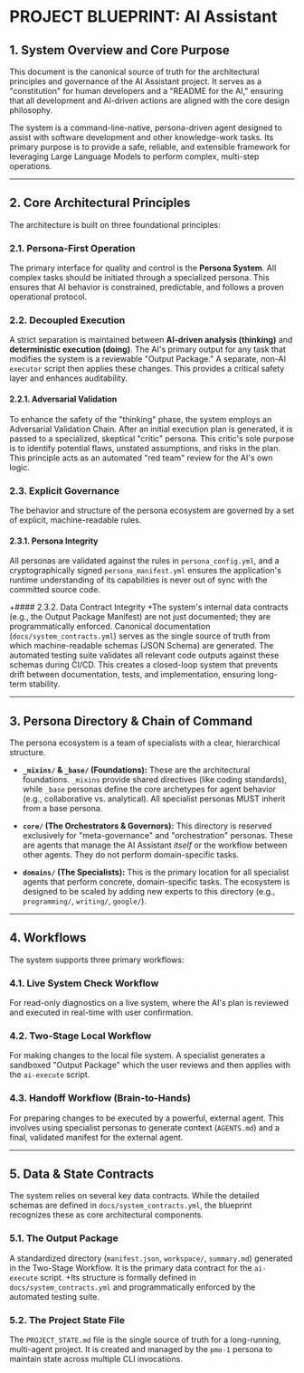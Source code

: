 # PROJECT BLUEPRINT: AI Assistant

<!-- Version: 2.0 -->

## 1. System Overview and Core Purpose

This document is the canonical source of truth for the architectural principles and governance of the AI Assistant project. It serves as a "constitution" for human developers and a "README for the AI," ensuring that all development and AI-driven actions are aligned with the core design philosophy.

The system is a command-line-native, persona-driven agent designed to assist with software development and other knowledge-work tasks. Its primary purpose is to provide a safe, reliable, and extensible framework for leveraging Large Language Models to perform complex, multi-step operations.

---

## 2. Core Architectural Principles

The architecture is built on three foundational principles:

### 2.1. Persona-First Operation
The primary interface for quality and control is the **Persona System**. All complex tasks should be initiated through a specialized persona. This ensures that AI behavior is constrained, predictable, and follows a proven operational protocol.

### 2.2. Decoupled Execution
A strict separation is maintained between **AI-driven analysis (thinking)** and **deterministic execution (doing)**. The AI's primary output for any task that modifies the system is a reviewable "Output Package." A separate, non-AI `executor` script then applies these changes. This provides a critical safety layer and enhances auditability.

#### 2.2.1. Adversarial Validation
To enhance the safety of the "thinking" phase, the system employs an Adversarial Validation Chain. After an initial execution plan is generated, it is passed to a specialized, skeptical "critic" persona. This critic's sole purpose is to identify potential flaws, unstated assumptions, and risks in the plan. This principle acts as an automated "red team" review for the AI's own logic.

### 2.3. Explicit Governance
The behavior and structure of the persona ecosystem are governed by a set of explicit, machine-readable rules.

#### 2.3.1. Persona Integrity
All personas are validated against the rules in `persona_config.yml`, and a cryptographically signed `persona_manifest.yml` ensures the application's runtime understanding of its capabilities is never out of sync with the committed source code.

+#### 2.3.2. Data Contract Integrity
+The system's internal data contracts (e.g., the Output Package Manifest) are not just documented; they are programmatically enforced. Canonical documentation (`docs/system_contracts.yml`) serves as the single source of truth from which machine-readable schemas (JSON Schema) are generated. The automated testing suite validates all relevant code outputs against these schemas during CI/CD. This creates a closed-loop system that prevents drift between documentation, tests, and implementation, ensuring long-term stability.

---

## 3. Persona Directory & Chain of Command

The persona ecosystem is a team of specialists with a clear, hierarchical structure.

-   **`_mixins/` & `_base/` (Foundations):** These are the architectural foundations. `_mixins` provide shared directives (like coding standards), while `_base` personas define the core archetypes for agent behavior (e.g., collaborative vs. analytical). All specialist personas MUST inherit from a base persona.

-   **`core/` (The Orchestrators & Governors):** This directory is reserved exclusively for "meta-governance" and "orchestration" personas. These are agents that manage the AI Assistant *itself* or the workflow between other agents. They do not perform domain-specific tasks.

-   **`domains/` (The Specialists):** This is the primary location for all specialist agents that perform concrete, domain-specific tasks. The ecosystem is designed to be scaled by adding new experts to this directory (e.g., `programming/`, `writing/`, `google/`).

---

## 4. Workflows

The system supports three primary workflows:

### 4.1. Live System Check Workflow
For read-only diagnostics on a live system, where the AI's plan is reviewed and executed in real-time with user confirmation.

### 4.2. Two-Stage Local Workflow
For making changes to the local file system. A specialist generates a sandboxed "Output Package" which the user reviews and then applies with the `ai-execute` script.

### 4.3. Handoff Workflow (Brain-to-Hands)
For preparing changes to be executed by a powerful, external agent. This involves using specialist personas to generate context (`AGENTS.md`) and a final, validated manifest for the external agent.

---

## 5. Data & State Contracts

The system relies on several key data contracts. While the detailed schemas are defined in `docs/system_contracts.yml`, the blueprint recognizes these as core architectural components.

### 5.1. The Output Package
A standardized directory (`manifest.json`, `workspace/`, `summary.md`) generated in the Two-Stage Workflow. It is the primary data contract for the `ai-execute` script.
+Its structure is formally defined in `docs/system_contracts.yml` and programmatically enforced by the automated testing suite.

### 5.2. The Project State File
The `PROJECT_STATE.md` file is the single source of truth for a long-running, multi-agent project. It is created and managed by the `pmo-1` persona to maintain state across multiple CLI invocations.